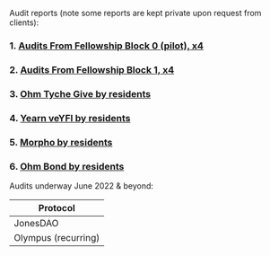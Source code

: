 Audit reports (note some reports are kept private upon request from clients):

### 1. [Audits From Fellowship Block 0 (pilot), x4](https://github.com/yacademy/audits/tree/main/block_000)
### 2. [Audits From Fellowship Block 1, x4](https://github.com/yacademy/audits/tree/main/block_001)
### 3. [Ohm Tyche Give by residents](https://github.com/yacademy/audits/tree/main/Olympus_DAO/Tyche_OlympusGive.pdf)
### 4. [Yearn veYFI by residents](https://github.com/yacademy/audits/blob/main/Yearn/yAcademy_veYFI_review.pdf)
### 5. [Morpho by residents](https://github.com/yacademy/audits/blob/main/Morpho/yAcademy_morpho_review.pdf)
### 6. [Ohm Bond by residents](https://github.com/yacademy/audits/blob/main/Olympus_DAO/yAcademy_ohm_bond_review.pdf)

Audits underway June 2022 & beyond:

|Protocol|
|--------|
|JonesDAO|
|Olympus (recurring)|
